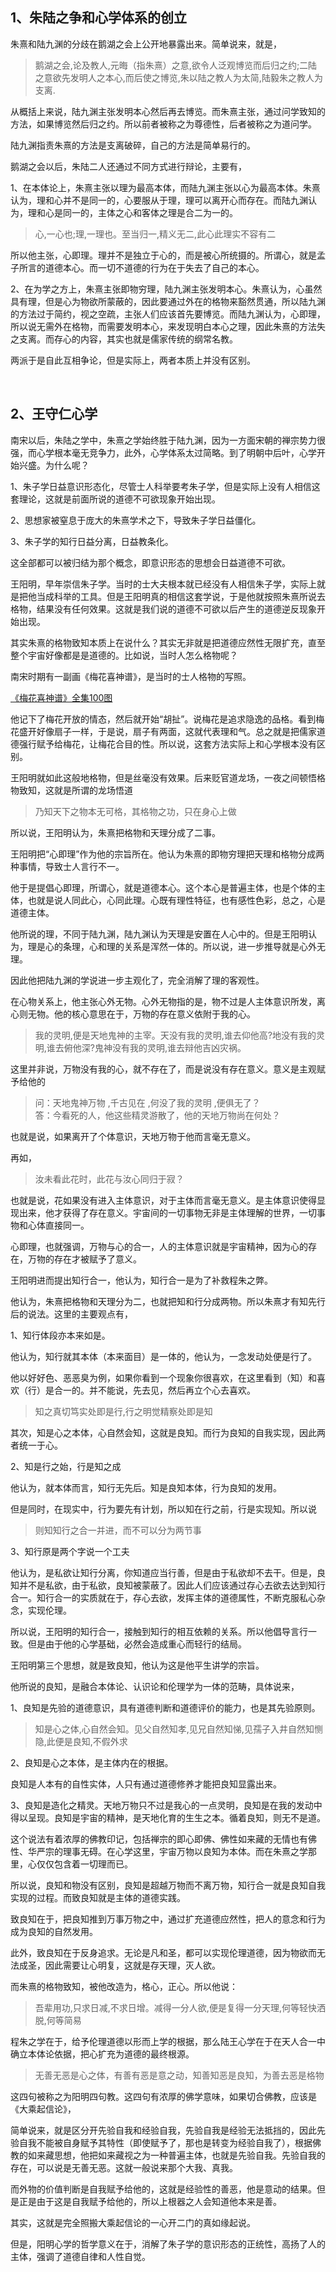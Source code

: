 <h2>1、朱陆之争和心学体系的创立</h2><p>朱熹和陆九渊的分歧在鹅湖之会上公开地暴露出来。简单说来，就是，</p><blockquote>鹅湖之会,论及教人,元晦（指朱熹）之意,欲令人泛观博览而后归之约;二陆之意欲先发明人之本心,而后使之博览,朱以陆之教人为太简,陆毅朱之教人为支离.</blockquote><p>从概括上来说，陆九渊主张发明本心然后再去博览。而朱熹主张，通过问学致知的方法，如果博览然后归之约。所以前者被称之为尊德性，后者被称之为道问学。</p><p>陆九渊指责朱熹的方法是支离破碎，自己的方法是简单易行的。</p><p>鹅湖之会以后，朱陆二人还通过不同方式进行辩论，主要有，</p><p>1、在本体论上，朱熹主张以理为最高本体，而陆九渊主张以心为最高本体。朱熹认为，理和心并不是同一的，心要服从于理，理可以离开心而存在。而陆九渊认为，理和心是同一的，主体之心和客体之理是合二为一的。</p><blockquote>心,一心也;理,一理也。至当归一,精义无二,此心此理实不容有二</blockquote><p>所以他主张，心即理。理并不是独立于心的，而是被心所统摄的。所谓心，就是孟子所言的道德本心。而一切不道德的行为在于失去了自己的本心。</p><p>2、在为学之方上，朱熹主张即物穷理，陆九渊主张发明本心。朱熹认为，心虽然具有理，但是心为物欲所蒙蔽的，因此要通过外在的格物来豁然贯通，所以陆九渊的方法过于简约，视之空疏，主张人们应该首先要博览。而陆九渊认为，心即理，所以说无需外在格物，而需要发明本心，来发现明白本心之理，因此朱熹的方法失之支离。而存心的内容，其实也就是儒家传统的纲常名教。</p><p>两派于是自此互相争论，但是实际上，两者本质上并没有区别。</p><p><br></p><h2>2、王守仁心学</h2><p>南宋以后，朱陆之学中，朱熹之学始终胜于陆九渊，因为一方面宋朝的禅宗势力很强，而心学根本毫无竞争力，此外，心学体系太过简略。到了明朝中后叶，心学开始兴盛。为什么呢？</p><p>1、朱子学日益意识形态化，尽管士人科举要考朱子学，但是实际上没有人相信这套理论，这就是前面所说的道德不可欲现象开始出现。</p><p>2、思想家被窒息于庞大的朱熹学术之下，导致朱子学日益僵化。</p><p>3、朱子学的知行日益分离，日益教条化。</p><p>这全部都可以被归结为那个概念，即意识形态的思想会日益道德不可欲。</p><p>王阳明，早年崇信朱子学。当时的士大夫根本就已经没有人相信朱子学，实际上就是把他当成科举的工具。但是王阳明真的相信这套学说，于是他就按照朱熹所说去格物，结果没有任何效果。这就是我们说的道德不可欲以后产生的道德逆反现象开始出现。</p><p>其实朱熹的格物致知本质上在说什么？其实无非就是把道德应然性无限扩充，直至整个宇宙好像都是是道德的。比如说，当时人怎么格物呢？</p><p>南宋时期有一副画《梅花喜神谱》，是当时的士人格物的写照。</p><a href="http://link.zhihu.com/?target=http%3A//www.360doc.com/content/19/0212/21/5873525_814544474.shtml" data-draft-node="block" data-draft-type="link-card" data-image="https://pic4.zhimg.com/v2-762e9eadb6a546a2ce53d2ce5a60ceff_120x160.jpg" data-image-width="640" data-image-height="926" class=" wrap external" target="_blank" rel="nofollow noreferrer">《梅花喜神谱》全集100图</a><p>他记下了梅花开放的情态，然后就开始“胡扯”。说梅花是追求隐逸的品格。看到梅花盛开好像扇子一样，于是说，扇子有两面，这就代表理和气。总之就是把儒家道德强行赋予给梅花，让梅花合目的性。所以说，这套方法实际上和心学根本没有区别。</p><p>王阳明就如此这般地格物，但是丝毫没有效果。后来贬官道龙场，一夜之间顿悟格物致知，这就是所谓的龙场悟道</p><blockquote>乃知天下之物本无可格，其格物之功，只在身心上做</blockquote><p>所以说，王阳明认为，朱熹把格物和天理分成了二事。</p><p>王阳明把“心即理”作为他的宗旨所在。他认为朱熹的即物穷理把天理和格物分成两种事情，导致士人言行不一。</p><p>他于是提倡心即理，所谓心，就是道德本心。这个本心是普遍主体，也是个体的主体，也就是说人同此心，心同此理。心既有理性特征，也有感性色彩，总之，心是道德主体。</p><p>他所说的理，不同于陆九渊，陆九渊认为天理是安置在人心中的。但是王阳明认为，理是心的条理，心和理的关系是浑然一体的。所以说，进一步推导就是心外无理。</p><p>因此他把陆九渊的学说进一步主观化了，完全消解了理的客观性。</p><p>在心物关系上，他主张心外无物。心外无物指的是，物不过是人主体意识所发，离心则无物。他的核心意思在于，万物的存在意义依附于我的心。</p><blockquote>我的灵明,便是天地鬼神的主宰。天没有我的灵明,谁去仰他高?地没有我的灵明,谁去俯他深?鬼神没有我的灵明,谁去辩他吉凶灾祸。</blockquote><p>这里并非说，万物没有我的心，就不存在了，而是说没有存在意义。意义是主观赋予给他的</p><blockquote>问：天地鬼神万物 ,千古见在 ,何没了我的灵明 ,便俱无了？<br>答：今看死的人，他这些精灵游散了，他的天地万物尚在何处？</blockquote><p>也就是说，如果离开了个体意识，天地万物于他而言毫无意义。</p><p>再如，</p><blockquote>汝未看此花时，此花与汝心同归于寂？</blockquote><p>也就是说，花如果没有进入主体意识，对于主体而言毫无意义。是主体意识使得显现出来，他才获得了存在意义。宇宙间的一切事物无非是主体理解的世界，一切事物和心体直接同一。</p><p>心即理，也就强调，万物与心的合一，人的主体意识就是宇宙精神，因为心的存在，万物的存在才被赋予了意义。</p><p>王阳明进而提出知行合一，他认为，知行合一是为了补救程朱之弊。</p><p>他认为，朱熹把格物和天理分为二，也就把知和行分成两物。所以朱熹才有知先行后的说法。这里的主要观点有，</p><p>1、知行体段亦本来如是。</p><p>他认为，知行就其本体（本来面目）是一体的，他认为，一念发动处便是行了。</p><p>他以好好色、恶恶臭为例，如果你看到一个现象你很喜欢，在这里看到（知）和喜欢（行）是合一的。并不能说，先去见，然后再立个心去喜欢。</p><blockquote>知之真切笃实处即是行,行之明觉精察处即是知</blockquote><p>其次，知是心之本体，心自然会知，这就是良知。而行为良知的自我实现，因此两者统一于心。</p><p>2、知是行之始，行是知之成</p><p>他认为，就本体而言，知行无先后。知是良知本体，行为良知的发用。</p><p>但是同时，在现实中，行为要先有计划，所以知在行之前，行是实现知。所以说</p><blockquote>则知知行之合一并进，而不可以分为两节事</blockquote><p>3、知行原是两个字说一个工夫</p><p>他认为，是私欲让知行分离，你知道应当行善，但是由于私欲却不去干。但是，良知并不是私欲，由于私欲，良知被蒙蔽了。因此人们应该通过存心去欲去达到知行合一。知行合一的实质就在于，存心去欲，发挥主体的道德属性，不断克服私心杂念，实现伦理。</p><p>所以说，王阳明的知行合一，接触到知行的相互依赖的关系。所以他倡导言行一致。但是由于他的心学基础，必然会造成重心而轻行的结局。</p><p>王阳明第三个思想，就是致良知，他认为这是他平生讲学的宗旨。</p><p>他所说的良知，是融合本体论、认识论和伦理学为一体的范畴，具体说来，</p><p>1、良知是先验的道德意识，具有道德判断和道德评价的能力，也是其先验原则。</p><blockquote>知是心之体,心自然会知。见父自然知孝,见兄自然知悌,见孺子入井自然知恻隐,此便是良知,不假外求</blockquote><p>2、良知是心之本体，是主体内在的根据。</p><p>良知是人本有的自性实体，人只有通过道德修养才能把良知显露出来。</p><p>3、良知是造化之精灵。天地万物只不过是我心的一点灵明，良知是在我的发动中得以呈现。良知是宇宙的精神，是天地化育的生生之本。循着良知，则无不是道。</p><p>这个说法有着浓厚的佛教印记，包括禅宗的即心即佛、佛性如来藏的无情也有佛性、华严宗的理事无碍。在心学这里，宇宙万物以良知为本体。而在朱熹之学那里，心仅仅包含着一切理而已。</p><p>所以说，良知和物没有区别，良知是超越万物而不离万物，知行合一就是良知自我实现的过程。而致良知就是主体的道德实践。</p><p>致良知在于，把良知推到万事万物之中，通过扩充道德应然性，把人的意念和行为成为良知的自然发用。</p><p>此外，致良知在于反身追求。无论是凡和圣，都可以实现伦理道德，因为物欲而无法成圣，因此需要让心明复，这就是存天理，灭人欲。</p><p>而朱熹的格物致知，被他改造为，格心，正心。所以他说：</p><blockquote>吾辈用功,只求日减,不求日增。减得一分人欲,便是复得一分天理,何等轻快洒脱,何等简易</blockquote><p>程朱之学在于，给予伦理道德以形而上学的根据，那么陆王心学在于在天人合一中确立本体论依据，把心扩充为道德的最终根源。</p><blockquote>无善无恶是心之体，有善有恶是意之动，知善知恶是良知，为善去恶是格物</blockquote><p>这四句被称之为阳明四句教。这四句有浓厚的佛学意味，如果切合佛教，应该是《大乘起信论》，</p><p>简单说来，就是区分开先验自我和经验自我，先验自我是经验无法抵挡的，因此先验自我不能被自身赋予其特性（即使赋予了，那也是转变为经验自我了），根据佛教的如来藏思想，他把如来藏视之为一种普遍主体，也就是先验自我。先验自我的存在，可以说是无善无恶。这就一般说来那个大我、真我。</p><p>而外物的价值判断是自我赋予给他的，这就是经验性的善恶，他是意动的结果。但是正是由于这是自我赋予给他的，所以上根器之人会知道他本来是善。</p><p>其实，这就是完全照搬大乘起信论的一心开二门的真如缘起说。</p><p>但是，阳明心学的哲学意义在于，消解了朱子学的意识形态的正统性，高扬了人的主体，强调了道德自律和人性自觉。</p><p></p><p></p><p></p>